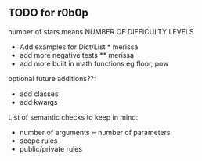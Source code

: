 ## TODO for r0b0p

number of stars means NUMBER OF DIFFICULTY LEVELS

- Add examples for Dict/List \* merissa
- add more negative tests \*\* merissa
- add more built in math functions eg floor, pow

optional future additions??:

- add classes
- add kwargs

List of semantic checks to keep in mind:
- number of arguments = number of parameters
- scope rules
- public/private rules
